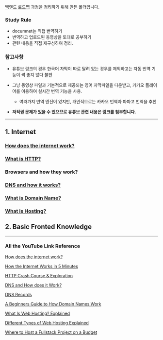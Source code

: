 #

[백엔드 로드맵](https://roadmap.sh/backend) 과정을 정리하기 위해 만든 폴더입니다. 

### Study Rule
* documnet는 직접 번역하기
* 번역하고 업로드된 동영상을 토대로 공부하기
* 관련 내용을 직접 재구성하여 정리.

### 참고사항 
* 유튜브 링크의 경우 한국어 자막이 따로 달려 있는 경우를 제외하고는 자동 번역 기능이 썩 좋지 않다 불편
* 그냥 동영상 파일과 기본적으로 제공되는 영어 자막파일을 다운받고, 카카오 플레이어를 이용하여 실시간 번역 기능을 사용. 
  * 여러가지 번역 엔진이 있지만, 개인적으로는 카카오 번역과 파파고 번역을 추천


* **저작권 문제가 있을 수 있으므로 유튜브 관련 내용은 링크를 첨부합니다.**  
---

## 1. Internet

### [How does the internet work?](https://github.com/sosnu07/RoadMap/tree/main/Internet/How%20does%20the%20internet%20work)




### [What is HTTP?](https://github.com/sosnu07/RoadMap/tree/main/Internet/What%20is%20HTTP)



### Browsers and how they work?



### [DNS and how it works?](https://github.com/sosnu07/RoadMap/tree/main/Internet/DNS%20and%20how%20it%20works)



### [What is Domain Name?](https://github.com/sosnu07/RoadMap/tree/main/Internet/What%20is%20Domain%20Name)



### [What is Hosting?](https://github.com/sosnu07/RoadMap/tree/main/Internet/What%20is%20Hosting) 





## 2. Basic Fronted Knowledge



---

### All the YouTube Link Reference

[How does the internet work?](https://www.youtube.com/watch?v=x3c1ih2NJEg)

[How the Internet Works in 5 Minutes](https://www.youtube.com/watch?v=7_LPdttKXPc)

[HTTP Crash Course & Exploration](https://www.youtube.com/watch?v=iYM2zFP3Zn0)

[DNS and How does it Work?](https://www.youtube.com/watch?v=Wj0od2ag5sk)

[DNS Records](https://www.youtube.com/watch?v=7lxgpKh_fRY)

[A Beginners Guide to How Domain Names Work](https://www.youtube.com/watch?v=Y4cRx19nhJk)

[What Is Web Hosting? Explained](https://www.youtube.com/watch?v=htbY9-yggB0)

[Different Types of Web Hosting Explained](https://www.youtube.com/watch?v=AXVZYzw8geg)

[Where to Host a Fullstack Project on a Budget](https://www.youtube.com/watch?v=Kx_1NYYJS7Q)